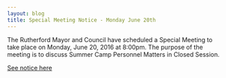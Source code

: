 ```yaml
---
layout: blog
title: Special Meeting Notice - Monday June 20th
---
```


The Rutherford Mayor and Council have scheduled a Special Meeting to take place on Monday, June 20, 2016 at 8:00pm. The purpose of the meeting is to discuss Summer Camp Personnel Matters in Closed Session. 


[See notice here](http://static.rutherford-nj.com/borough-clerk/Special_Meeting_Notice_2016_06_20.pdf)
